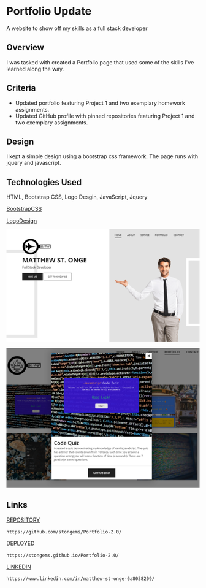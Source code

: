 # Portfolio Update
A website to show off my skills as a full stack developer


## Overview
I was tasked with created a Portfolio page that used some of the skills I've learned along the way. 


## Criteria
* Updated portfolio featuring Project 1 and two exemplary homework assignments.
* Updated GitHub profile with pinned repositories featuring Project 1 and two exemplary assignments.


## Design

I kept a simple design using a bootstrap css framework.  The page runs with jquery and javascript.


## Technologies Used

HTML, Bootstrap CSS, Logo Desgin, JavaScript, Jquery

[BootstrapCSS](https://https://www.free-css.com/free-css-templates)

[LogoDesign](https://https://www.freelogodesign.org)


![image](./assets/img/portimg1.png)


![image](./assets/img/portimg2.png)



## Links
[REPOSITORY](https://github.com/stongems/Portfolio-2.0/)
```
https://github.com/stongems/Portfolio-2.0/
```

[DEPLOYED](https://stongems.github.io/Portfolio-2.0/)
```
https://stongems.github.io/Portfolio-2.0/
```

[LINKEDIN](https://https://www.linkedin.com/in/matthew-st-onge-6a8038209/)
```
https://www.linkedin.com/in/matthew-st-onge-6a8038209/
```
